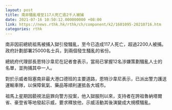 ```yaml
---
layout: post
title: 南非騷亂增至117人死亡逾2千人被捕
date: 2021-07-16 10:50:12.000000000 +08:00
link: https://news.rthk.hk/rthk/ch/component/k2/1601095-20210716.htm
categories: rthk
---
```


南非因前總統祖馬被捕入獄引發騷亂，至今已造成117人死亡，超過2200人被捕。政府計劃部署25000名士兵，到兩個發生騷亂的省份。

總統府代理部長恩特沙韋尼在記者會表示，當局已掌握12名涉嫌策劃騷亂人士的名單，並拘捕其中一人。

對於示威者阻塞南非最大港口德班的主要道路，恩特沙韋尼表示，已派出警力護送運輸車隊，以保障氧氣、藥品等順利運抵各大城市。

祖馬上星期因藐視法庭罪向警方投案，他入獄服刑以來，支持者在誇祖魯納塔爾省、豪登省等地發起示威，要求釋放他，示威活動其後演變成大規模騷亂。
